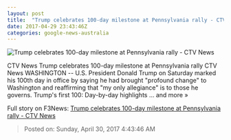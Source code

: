 ```yaml
---
layout: post
title:  "Trump celebrates 100-day milestone at Pennsylvania rally - CTV News"
date: 2017-04-29 23:43:46Z
categories: google-news-australia
---
```


![Trump celebrates 100-day milestone at Pennsylvania rally - CTV News](https://www.ctvnews.ca/polopoly_fs/1.3391237.1493515829!/httpImage/image.jpg_gen/derivatives/landscape_620/image.jpg)

CTV News Trump celebrates 100-day milestone at Pennsylvania rally CTV News WASHINGTON -- U.S. President Donald Trump on Saturday marked his 100th day in office by saying he had brought "profound change" to Washington and reaffirming that "my only allegiance" is to those he governs. Trump's first 100: Day-by-day highlights ... and more »


Full story on F3News: [Trump celebrates 100-day milestone at Pennsylvania rally - CTV News](http://www.f3nws.com/n/RNpp2)

> Posted on: Sunday, April 30, 2017 4:43:46 AM
